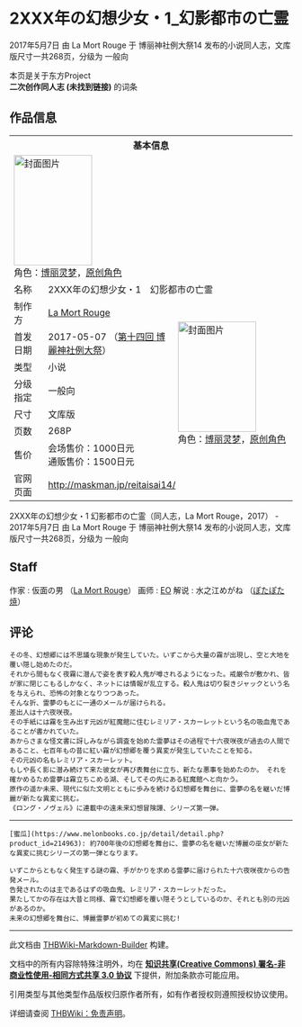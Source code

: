 # 2XXX年の幻想少女・1_幻影都市の亡霊

<!-- source html: G:\repos\THBWiki-Markdown-Builder\THBWikiMarkdown\Temp\main\1\13\ns0%3A2XXX%E5%B9%B4%E3%81%AE%E5%B9%BB%E6%83%B3%E5%B0%91%E5%A5%B3%E3%83%BB1_%E5%B9%BB%E5%BD%B1%E9%83%BD%E5%B8%82%E3%81%AE%E4%BA%A1%E9%9C%8A.html -->

2017年5月7日 由 La Mort Rouge 于 博丽神社例大祭14 发布的小说同人志，文库版尺寸一共268页，分级为 一般向

本页是关于东方Project  
 **二次创作同人志 (未找到链接)** 的词条
## 作品信息

<table><tbody><tr><th colspan="3">基本信息</th></tr><tr><td class="cover-artwork-mobile" colspan="2"><a href="./文件-2XXX年の幻想少女・1_幻影都市の亡霊封面.jpg.md" class="image" title="封面图片"><img alt="封面图片" src="https://upload.thwiki.cc/thumb/f/f5/2XXX%E5%B9%B4%E3%81%AE%E5%B9%BB%E6%83%B3%E5%B0%91%E5%A5%B3%E3%83%BB1_%E5%B9%BB%E5%BD%B1%E9%83%BD%E5%B8%82%E3%81%AE%E4%BA%A1%E9%9C%8A%E5%B0%81%E9%9D%A2.jpg/139px-2XXX%E5%B9%B4%E3%81%AE%E5%B9%BB%E6%83%B3%E5%B0%91%E5%A5%B3%E3%83%BB1_%E5%B9%BB%E5%BD%B1%E9%83%BD%E5%B8%82%E3%81%AE%E4%BA%A1%E9%9C%8A%E5%B0%81%E9%9D%A2.jpg" decoding="async" loading="lazy" width="139" height="196" srcset="https://upload.thwiki.cc/thumb/f/f5/2XXX%E5%B9%B4%E3%81%AE%E5%B9%BB%E6%83%B3%E5%B0%91%E5%A5%B3%E3%83%BB1_%E5%B9%BB%E5%BD%B1%E9%83%BD%E5%B8%82%E3%81%AE%E4%BA%A1%E9%9C%8A%E5%B0%81%E9%9D%A2.jpg/208px-2XXX%E5%B9%B4%E3%81%AE%E5%B9%BB%E6%83%B3%E5%B0%91%E5%A5%B3%E3%83%BB1_%E5%B9%BB%E5%BD%B1%E9%83%BD%E5%B8%82%E3%81%AE%E4%BA%A1%E9%9C%8A%E5%B0%81%E9%9D%A2.jpg 1.5x, https://upload.thwiki.cc/thumb/f/f5/2XXX%E5%B9%B4%E3%81%AE%E5%B9%BB%E6%83%B3%E5%B0%91%E5%A5%B3%E3%83%BB1_%E5%B9%BB%E5%BD%B1%E9%83%BD%E5%B8%82%E3%81%AE%E4%BA%A1%E9%9C%8A%E5%B0%81%E9%9D%A2.jpg/278px-2XXX%E5%B9%B4%E3%81%AE%E5%B9%BB%E6%83%B3%E5%B0%91%E5%A5%B3%E3%83%BB1_%E5%B9%BB%E5%BD%B1%E9%83%BD%E5%B8%82%E3%81%AE%E4%BA%A1%E9%9C%8A%E5%B0%81%E9%9D%A2.jpg 2x" data-file-width="319" data-file-height="450"></a><div class="cover-char">角色：<a href="./博丽灵梦.md" title="博丽灵梦">博丽灵梦</a>，<a href="/index.php?title=%E5%8E%9F%E5%88%9B%E8%A7%92%E8%89%B2&amp;action=edit&amp;redlink=1" class="new" title="原创角色（页面不存在）">原创角色</a></div></td>
</tr><tr><td class="label">名称</td><td colspan="2"> 2XXX年の幻想少女・1　幻影都市の亡霊 </td></tr><tr><td class="label">制作方</td><td><a href="./La_Mort_Rouge.md" title="La Mort Rouge">La Mort Rouge</a></td><td class="cover-artwork" rowspan="7" style="min-width:196px;"><a href="./文件-2XXX年の幻想少女・1_幻影都市の亡霊封面.jpg.md" class="image" title="封面图片"><img alt="封面图片" src="https://upload.thwiki.cc/thumb/f/f5/2XXX%E5%B9%B4%E3%81%AE%E5%B9%BB%E6%83%B3%E5%B0%91%E5%A5%B3%E3%83%BB1_%E5%B9%BB%E5%BD%B1%E9%83%BD%E5%B8%82%E3%81%AE%E4%BA%A1%E9%9C%8A%E5%B0%81%E9%9D%A2.jpg/139px-2XXX%E5%B9%B4%E3%81%AE%E5%B9%BB%E6%83%B3%E5%B0%91%E5%A5%B3%E3%83%BB1_%E5%B9%BB%E5%BD%B1%E9%83%BD%E5%B8%82%E3%81%AE%E4%BA%A1%E9%9C%8A%E5%B0%81%E9%9D%A2.jpg" decoding="async" loading="lazy" width="139" height="196" srcset="https://upload.thwiki.cc/thumb/f/f5/2XXX%E5%B9%B4%E3%81%AE%E5%B9%BB%E6%83%B3%E5%B0%91%E5%A5%B3%E3%83%BB1_%E5%B9%BB%E5%BD%B1%E9%83%BD%E5%B8%82%E3%81%AE%E4%BA%A1%E9%9C%8A%E5%B0%81%E9%9D%A2.jpg/208px-2XXX%E5%B9%B4%E3%81%AE%E5%B9%BB%E6%83%B3%E5%B0%91%E5%A5%B3%E3%83%BB1_%E5%B9%BB%E5%BD%B1%E9%83%BD%E5%B8%82%E3%81%AE%E4%BA%A1%E9%9C%8A%E5%B0%81%E9%9D%A2.jpg 1.5x, https://upload.thwiki.cc/thumb/f/f5/2XXX%E5%B9%B4%E3%81%AE%E5%B9%BB%E6%83%B3%E5%B0%91%E5%A5%B3%E3%83%BB1_%E5%B9%BB%E5%BD%B1%E9%83%BD%E5%B8%82%E3%81%AE%E4%BA%A1%E9%9C%8A%E5%B0%81%E9%9D%A2.jpg/278px-2XXX%E5%B9%B4%E3%81%AE%E5%B9%BB%E6%83%B3%E5%B0%91%E5%A5%B3%E3%83%BB1_%E5%B9%BB%E5%BD%B1%E9%83%BD%E5%B8%82%E3%81%AE%E4%BA%A1%E9%9C%8A%E5%B0%81%E9%9D%A2.jpg 2x" data-file-width="319" data-file-height="450"></a><div class="cover-char">角色：<a href="./博丽灵梦.md" title="博丽灵梦">博丽灵梦</a>，<a href="/index.php?title=%E5%8E%9F%E5%88%9B%E8%A7%92%E8%89%B2&amp;action=edit&amp;redlink=1" class="new" title="原创角色（页面不存在）">原创角色</a></div></td>
</tr><tr><td class="label">首发日期</td><td>2017-05-07&#160;（<a href="/展会作品列表?e=%E5%8D%9A%E4%B8%BD%E7%A5%9E%E7%A4%BE%E4%BE%8B%E5%A4%A7%E7%A5%AD%2314">第十四回 博麗神社例大祭</a>）</td></tr><tr><td class="label">类型</td><td>小说</td></tr><tr><td class="label">分级指定</td><td>一般向</td></tr><tr><td class="label">尺寸</td><td>文库版</td></tr><tr><td class="label">页数</td><td>268P</td></tr><tr><td class="label">售价</td><td>会场售价：1000日元<br>通贩售价：1500日元</td></tr>
<tr><td class="label">官网页面</td><td colspan="2"><a rel="nofollow" class="external free" href="http://maskman.jp/reitaisai14/">http://maskman.jp/reitaisai14/</a></td></tr></tbody></table>

2XXX年の幻想少女・1 幻影都市の亡霊（同人志，La Mort Rouge，2017） - 2017年5月7日 由 La Mort Rouge 于 博丽神社例大祭14 发布的小说同人志，文库版尺寸一共268页，分级为 一般向
## Staff
作家
: 仮面の男 （[La Mort Rouge](./La_Mort_Rouge.md)）
画师
: [EO](./EO.md)
解说
: 水之江めがね （[ぽたぽた焼](./ぽたぽた焼.md)）

## 评论
```
その冬、幻想郷には不思議な現象が発生していた。いずこから大量の霧が出現し、空と大地を覆い隠し始めたのだ。
それから間もなく夜霧に潜んで姿を表す殺人鬼が噂されるようになった。戒厳令が敷かれ、皆が家に閉じこもるしかなく、ネットには情報が乱立する。殺人鬼は切り裂きジャックという名を与えられ、恐怖の対象となりつつあった。
そんな折、霊夢のもとに一通のメールが届けられる。
差出人は十六夜咲夜。
その手紙には霧を生み出す元凶が紅魔館に住むレミリア・スカーレットという名の吸血鬼であることが書かれていた。
あからさまな怪文書に訝しみながら調査を始めた霊夢はその過程で十六夜咲夜が過去の人間であること、七百年もの昔に紅い霧が幻想郷を覆う異変が発生していたことを知る。
その元凶の名もレミリア・スカーレット。
もしや長く影に潜み続けて来た彼女が再び表舞台に立ち、新たな悪事を始めたのか。　それを確かめるため霊夢は霧立ちこめる湖、そしてその先にある紅魔館へと向かう。
原作の遥か未来、現代に似た文明とともに歩みを続ける幻想郷を舞台に、霊夢の名を継いだ博麗が新たな異変に挑む。
《ロング・ノヴェル》に連載中の遠未来幻想冒険譚、シリーズ第一弾。
```

___

```
[蜜瓜](https://www.melonbooks.co.jp/detail/detail.php?product_id=214963): 約700年後の幻想郷を舞台に、霊夢の名を継いだ博麗の巫女が新たな異変に挑むシリーズの第一弾となります。

いずこからともなく発生する謎の霧、手がかりを求める霊夢に届けられた十六夜咲夜からの告発メール。
告発されたのは主であるはずの吸血鬼、レミリア・スカーレットだった。
果たしてかの存在は大昔と同様、霧で幻想郷を覆い隠そうとしているのか、それとも別の元凶があるのか。
未来の幻想郷を舞台に、博麗霊夢が初めての異変に挑む! 
```

  
  

  





---

此文档由 [THBWiki-Markdown-Builder](https://github.com/Delsin-Yu/THBWiki-Markdown-Builder) 构建。

文档中的所有内容除特殊注明外，均在 [**知识共享(Creative Commons) 署名-非商业性使用-相同方式共享 3.0 协议**](https://creativecommons.org/licenses/by-sa/3.0/deed.zh-hans) 下提供，附加条款亦可能应用。

引用类型与其他类型作品版权归原作者所有，如有作者授权则遵照授权协议使用。

详细请查阅 [THBWiki：免责声明](https://thbwiki.cc/THBWiki:%E5%85%8D%E8%B4%A3%E5%A3%B0%E6%98%8E)。

